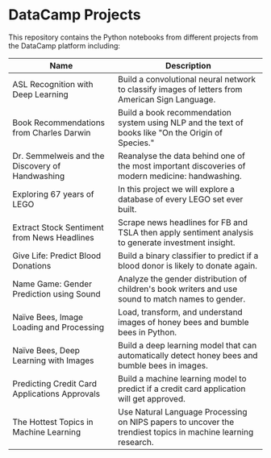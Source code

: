 # DataCamp Projects
This repository contains the Python notebooks from different projects from the DataCamp platform including:

| Name| Description|
|---|---|
|ASL Recognition with Deep Learning| Build a convolutional neural network to classify images of letters from American Sign Language.|
|Book Recommendations from Charles Darwin| Build a book recommendation system using NLP and the text of books like "On the Origin of Species."|
|Dr. Semmelweis and the Discovery of Handwashing| Reanalyse the data behind one of the most important discoveries of modern medicine: handwashing.|
|Exploring 67 years of LEGO| In this project we will explore a database of every LEGO set ever built.|
|Extract Stock Sentiment from News Headlines | Scrape news headlines for FB and TSLA then apply sentiment analysis to generate investment insight.|
|Give Life: Predict Blood Donations| Build a binary classifier to predict if a blood donor is likely to donate again.|
|Name Game: Gender Prediction using Sound| Analyze the gender distribution of children's book writers and use sound to match names to gender.|
|Naïve Bees, Image Loading and Processing| Load, transform, and understand images of honey bees and bumble bees in Python.|
|Naïve Bees, Deep Learning with Images|	Build a deep learning model that can automatically detect honey bees and bumble bees in images.|
|Predicting Credit Card Applications Approvals| Build a machine learning model to predict if a credit card application will get approved.|
|The Hottest Topics in Machine Learning|Use Natural Language Processing on NIPS papers to uncover the trendiest topics in machine learning research. |
